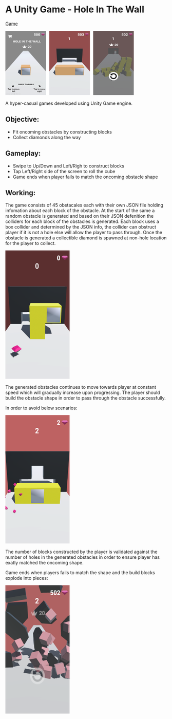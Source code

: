 # A Unity Game - Hole In The Wall 

[Game](https://play.google.com/store/apps/details?id=com.SAGamesInc.Holeinthewall)

<img src="/Images/SS-1.png" width="400" height="200"/>

A hyper-casual games developed using Unity Game engine.

## Objective:
  - Fit oncoming obstacles by constructing blocks
  - Collect diamonds along the way

## Gameplay:
  - Swipe to Up/Down and Left/Righ to construct blocks
  - Tap Left/Right side of the screen to roll the cube
  - Game ends when player fails to match the oncoming obstacle shape

## Working:
<p> 
The game consists of 45 obstacales each with their own JSON file holding infomation about each block of the obstacle. At the start of the same a random obstacle is generated and based on their JSON defenition the colliders for each block of the obstacles is generated. Each block uses a box collider and determined by the JSON info, the collider can obstruct player if it is not a hole else will allow the player to pass through. Once the obstacle is generated a collectible diamond is spawned at non-hole location for the player to collect.
</p>
 
 <img src="/Images/SS-3.png" width="200" height="400"/>
 
<p> 
The generated obstacles continues to move towards player at constant speed which will gradually increase upon progressing. The player should build the obstacle shape in order to pass through the obstacle successfully. 
  
In order to avoid below scenarios:
  
  <img src="/Images/SS-4.png" width="200" height="400"/>

The number of blocks constructed by the player is validated against the number of holes in the generated obstacles in order to ensure player has exatly matched the oncoming shape.
 
 Game ends when players fails to match the shape and the build blocks explode into pieces:
 
 <img src="/Images/SS-2.png" width="200" height="400"/>
 
</p>

